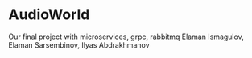 # AudioWorld
Our final project with microservices, grpc, rabbitmq
Elaman Ismagulov, Elaman Sarsembinov, Ilyas Abdrakhmanov
